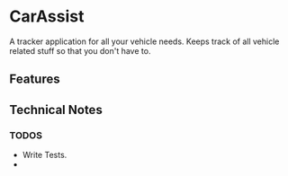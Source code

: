 # CarAssist

A tracker application for all your vehicle needs.
Keeps track of all vehicle related stuff so that you don't have to.

## Features

## Technical Notes
### TODOS
- Write Tests.
- 